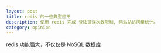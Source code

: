```yaml
---
layout: post
title: redis 的一些典型应用
description: 使用 redis 完成 登陆错误次数限制, 网站站访问量统计。
category: opinion
---
```



redis 功能强大，不仅仅是 NoSQL 数据库 
